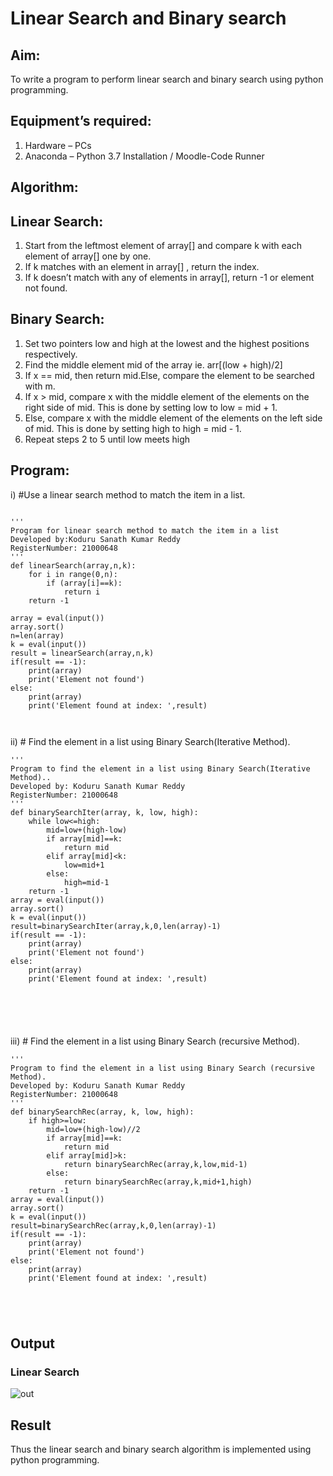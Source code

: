# Linear Search and Binary search
## Aim:
To write a program to perform linear search and binary search using python programming.
## Equipment’s required:
1.	Hardware – PCs
2.	Anaconda – Python 3.7 Installation / Moodle-Code Runner
## Algorithm:
## Linear Search:
1.	Start from the leftmost element of array[] and compare k with each element of array[] one by one.
2.	If k matches with an element in array[] , return the index.
3.	If k doesn’t match with any of elements in array[], return -1 or element not found.
## Binary Search:
1.	Set two pointers low and high at the lowest and the highest positions respectively.
2.	Find the middle element mid of the array ie. arr[(low + high)/2]
3.	If x == mid, then return mid.Else, compare the element to be searched with m.
4.	If x > mid, compare x with the middle element of the elements on the right side of mid. This is done by setting low to low = mid + 1.
5.	Else, compare x with the middle element of the elements on the left side of mid. This is done by setting high to high = mid - 1.
6.	Repeat steps 2 to 5 until low meets high
## Program:
i)	#Use a linear search method to match the item in a list.
```

'''
Program for linear search method to match the item in a list
Developed by:Koduru Sanath Kumar Reddy
RegisterNumber: 21000648
'''
def linearSearch(array,n,k):
    for i in range(0,n):
        if (array[i]==k):
            return i
    return -1

array = eval(input())
array.sort()
n=len(array)
k = eval(input())
result = linearSearch(array,n,k)
if(result == -1):
    print(array)
    print('Element not found')
else:
    print(array)
    print('Element found at index: ',result)



```
ii)	# Find the element in a list using Binary Search(Iterative Method).
```
''' 
Program to find the element in a list using Binary Search(Iterative Method)..
Developed by: Koduru Sanath Kumar Reddy
RegisterNumber: 21000648
'''
def binarySearchIter(array, k, low, high):
    while low<=high:
        mid=low+(high-low)
        if array[mid]==k:
            return mid
        elif array[mid]<k:
            low=mid+1
        else:
            high=mid-1
    return -1
array = eval(input())
array.sort()
k = eval(input())
result=binarySearchIter(array,k,0,len(array)-1)
if(result == -1):
    print(array)
    print('Element not found')
else:
    print(array)
    print('Element found at index: ',result)






```
iii)	# Find the element in a list using Binary Search (recursive Method).
```
''' 
Program to find the element in a list using Binary Search (recursive Method).
Developed by: Koduru Sanath Kumar Reddy
RegisterNumber: 21000648
'''
def binarySearchRec(array, k, low, high):
    if high>=low:
        mid=low+(high-low)//2
        if array[mid]==k:
            return mid
        elif array[mid]>k:
            return binarySearchRec(array,k,low,mid-1)
        else:
            return binarySearchRec(array,k,mid+1,high)
    return -1
array = eval(input())
array.sort()
k = eval(input())
result=binarySearchRec(array,k,0,len(array)-1)
if(result == -1):
    print(array)
    print('Element not found')
else:
    print(array)
    print('Element found at index: ',result)





```
## Output
### Linear Search
![out](./)






## Result
Thus the linear search and binary search algorithm is implemented using python programming.